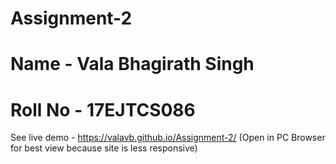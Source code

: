 # Assignment-2
# Name - Vala Bhagirath Singh
# Roll No - 17EJTCS086
See live demo - https://valavb.github.io/Assignment-2/ (Open in PC Browser for best view because site is less responsive)
